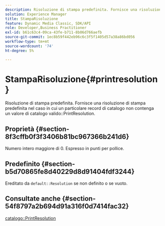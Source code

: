 ```yaml
---
description: Risoluzione di stampa predefinita. Fornisce una risoluzione di stampa predefinita nel caso in cui un particolare record di catalogo non contenga un valore PrintResolution di catalogo valido.
solution: Experience Manager
title: StampaRisoluzione
feature: Dynamic Media Classic, SDK/API
role: Developer,Business Practitioner
exl-id: b61c63c4-09ca-43fe-b711-8b06d766aefb
source-git-commit: 1ec8b59f442eb96c6c3f5f1405d57a38a86bd056
workflow-type: tm+mt
source-wordcount: '74'
ht-degree: 5%

---
```


# StampaRisoluzione{#printresolution}

Risoluzione di stampa predefinita. Fornisce una risoluzione di stampa predefinita nel caso in cui un particolare record di catalogo non contenga un valore di catalogo valido::PrintResolution.

## Proprietà {#section-8f3cffb0f3f3406b81bc967366b241d6}

Numero intero maggiore di 0. Espresso in punti per pollice.

## Predefinito {#section-b5d70865fe8d40229d8d91404fdf3244}

Ereditato da `default::Resolution` se non definito o se vuoto.

## Consultate anche {#section-54f8797a2b694d91a316f0d7414fac32}

[catalogo::PrintResolution](../../../../../is-api/image-catalog/image-serving-api-ref/c-image-catalog-reference/c-image-svg-data-reference/c-image-data-reference/r-printresolution-cat.md#reference-4ebb2e136995470b84b7c5e10cb8e5f5)
